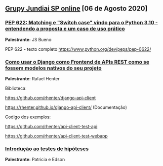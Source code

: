 ## [Grupy Jundiai SP online][0] [06 de Agosto 2020]

### [PEP 622: Matching e "Switch case" vindo para o Python 3.10 - entendendo a proposta e um caso de uso prático][1]

**Palestrante:** JS Bueno

PEP 622 - texto completo https://www.python.org/dev/peps/pep-0622/


### [Como usar o Django como Frontend de APIs REST como se fossem modelos nativos do seu projeto][2]

**Palestrante:** Rafael Henter

Biblioteca:

https://github.com/rhenter/django-api-client

https://rhenter.github.io/django-api-client/ (Documentação)

Codigo dos exemplos:

https://github.com/rhenter/api-client-test-api

https://github.com/rhenter/api-client-test-webapp



### [Introdução ao testes de hipóteses][3]

**Palestrante:** Patricia e Edson


[0]: https://www.meetup.com/pt-BR/Grupy-SP/events/272197818/
[1]: https://github.com/jsbueno/terminedia/compare/patma
[2]: https://speakerdeck.com/rhenter/como-usar-o-django-como-frontend-de-apis-rest-como-se-fossem-modelos-nativos-do-seu-projeto
[3]: https://gitlab.com/edinhodiluviano/grupy-teste-de-hipotese
